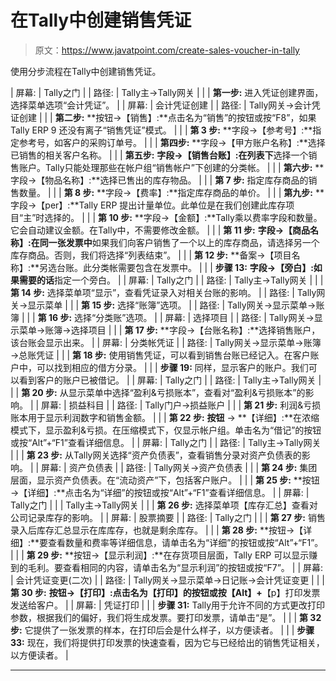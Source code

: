# 在Tally中创建销售凭证

> 原文：<https://www.javatpoint.com/create-sales-voucher-in-tally>

使用分步流程在Tally中创建销售凭证。

| 屏幕: | Tally之门 |
| 路径: | Tally主→Tally网关 |
|  | **第一步:**
进入凭证创建界面，选择菜单选项“会计凭证”。 |
| 屏幕: | 会计凭证创建 |
| 路径: | Tally网关→会计凭证创建 |
|  | **第二步:**
**按钮→【销售】:**点击名为“销售”的按钮或按“F8”，如果Tally ERP 9 还没有离子“销售凭证”模式。 |
|  | **第 3 步:**
**字段→【参考号】:**指定参考号，如客户的采购订单号。 |
|  | **第四步:**
**字段→【甲方账户名称】:**选择已销售的相关客户名称。 |
|  | **第五步:**
**字段→【销售台账】:在列表下**选择一个销售账户。Tally只能处理那些在帐户组“销售帐户”下创建的分类帐。 |
|  | **第六步:**
**字段→【物品名称】:**选择已售出的库存物品。 |
|  | **第 7 步:**
指定库存商品的销售数量。 |
|  | **第 8 步:**
**字段→【费率】:**指定库存商品的单价。 |
|  | **第九步:**
**字段→【per】:**Tally ERP 提出计量单位。此单位是在我们创建此库存项目“主”时选择的。 |
|  | **第 10 步:**
**字段→【金额】:**Tally乘以费率字段和数量。它会自动建议金额。在Tally中，不需要修改金额。 |
|  | **第 11 步:**
**字段→【商品名称】:在同一张发票中**如果我们向客户销售了一个以上的库存商品，请选择另一个库存商品。否则，我们将选择“列表结束”。 |
|  | **第 12 步:**
**备案→【项目名称】:**另选台账。此分类帐需要包含在发票中。 |
|  | **步骤 13:**
**字段→【旁白】:如果需要的话**指定一个旁白。 |
| 屏幕: | Tally之门 |
| 路径: | Tally主→Tally网关 |
|  | **第 14 步:**
选择菜单项“显示”，查看凭证录入对相关台账的影响。 |
| 路径: | Tally网关→显示菜单 |
|  | **第 15 步:**
选择“账簿”选项。 |
| 路径: | Tally网关→显示菜单→账簿 |
|  | **第 16 步:**
选择“分类账”选项。 |
| 屏幕: | 选择项目 |
| 路径: | Tally网关→显示菜单→账簿→选择项目 |
|  | **第 17 步:**
**字段→【台账名称】:**选择销售账户，该台账会显示出来。 |
| 屏幕: | 分类帐凭证 |
| 路径: | Tally网关→显示菜单→账簿→总账凭证 |
|  | **第 18 步:**
使用销售凭证，可以看到销售台账已经记入。在客户账户中，可以找到相应的借方分录。 |
|  | **步骤 19:**
同样，显示客户的账户。我们可以看到客户的账户已被借记。 |
| 屏幕: | Tally之门 |
| 路径: | Tally主→Tally网关 |
|  | **第 20 步:**
从显示菜单中选择“盈利&亏损账本”，查看对“盈利&亏损账本”的影响。 |
| 屏幕: | 损益科目 |
| 路径: | Tally门户→损益账户 |
|  | **第 21 步:**
利润&亏损账本用于显示利润数字和销售金额。 |
|  | **第 22 步:**
**按钮** → **【详细】:**在浓缩模式下，显示盈利&亏损。在压缩模式下，仅显示帐户组。单击名为“借记”的按钮或按“Alt”+“F1”查看详细信息。 |
| 屏幕: | Tally之门 |
| 路径: | Tally主→Tally网关 |
|  | **第 23 步:**
从Tally网关选择“资产负债表”，查看销售分录对资产负债表的影响。 |
| 屏幕: | 资产负债表 |
| 路径: | Tally网关→资产负债表 |
|  | **第 24 步:**
集团层面，显示资产负债表。在“流动资产”下，包括客户账户。 |
|  | **第 25 步:**
**按钮→【详细】:**点击名为“详细”的按钮或按“Alt”+“F1”查看详细信息。 |
| 屏幕: | Tally之门 |
|  | Tally主→Tally网关 |
|  | **第 26 步:**
选择菜单项【库存汇总】查看对公司记录库存的影响。 |
| 屏幕: | 股票摘要 |
| 路径: | Tally之门 |
|  | **第 27 步:**
销售录入后库存汇总显示在库库存，也就是剩余库存。 |
|  | **第 28 步:**
**按钮→【详细】:**要查看数量和费率等详细信息，请单击名为“详细”的按钮或按“Alt”+“F1”。 |
|  | **第 29 步:**
**按钮→【显示利润】:**在存货项目层面，Tally ERP 可以显示赚到的毛利。要查看相同的内容，请单击名为“显示利润”的按钮或按“F7”。 |
| 屏幕: | 会计凭证变更(二次) |
| 路径: | Tally网关→显示菜单→日记账→会计凭证变更 |
|  | **第 30 步:**
**按钮→【打印】:**点击名为【打印】的按钮或按【Alt】**+**【p】打印发票发送给客户。 |
| 屏幕: | 凭证打印 |
|  | **步骤 31:**
Tally用于允许不同的方式更改打印参数，根据我们的偏好，我们将生成发票。要打印发票，请单击“是”。 |
|  | **第 32 步:**
它提供了一张发票的样本，在打印后会是什么样子，以方便读者。 |
|  | **步骤 33:**
现在，我们将提供打印发票的快速查看，因为它与已经给出的销售凭证相关，以方便读者。 |

* * *